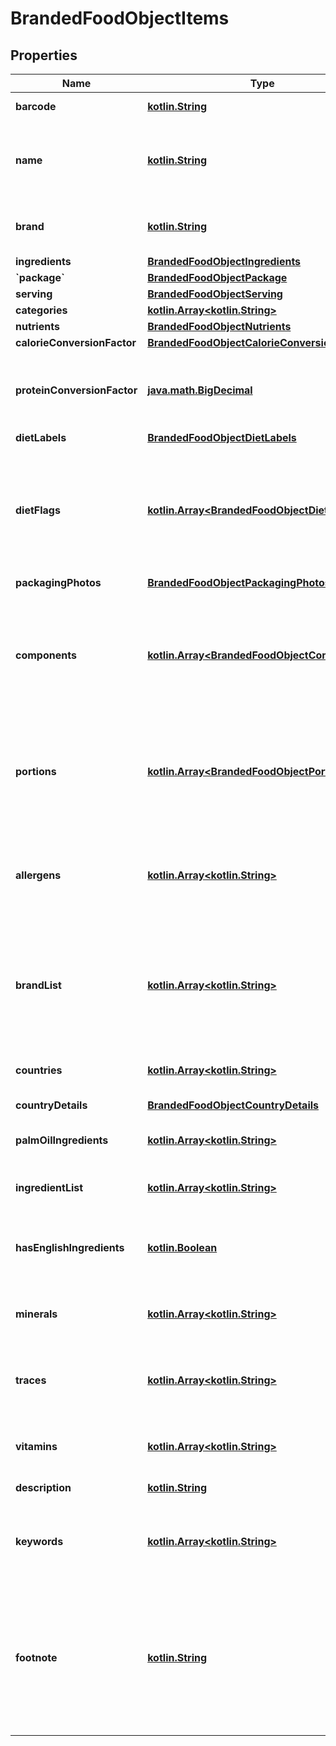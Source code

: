 # BrandedFoodObjectItems

## Properties
Name | Type | Description | Notes
------------ | ------------- | ------------- | -------------
**barcode** | [**kotlin.String**](.md) | EAN/UPC barcode |  [optional]
**name** | [**kotlin.String**](.md) | Item name as provided by brand owner or as shown on packaging |  [optional]
**brand** | [**kotlin.String**](.md) | The brand name that owns this item |  [optional]
**ingredients** | [**BrandedFoodObjectIngredients**](BrandedFoodObjectIngredients.md) |  |  [optional]
**&#x60;package&#x60;** | [**BrandedFoodObjectPackage**](BrandedFoodObjectPackage.md) |  |  [optional]
**serving** | [**BrandedFoodObjectServing**](BrandedFoodObjectServing.md) |  |  [optional]
**categories** | [**kotlin.Array&lt;kotlin.String&gt;**](.md) |  |  [optional]
**nutrients** | [**BrandedFoodObjectNutrients**](BrandedFoodObjectNutrients.md) |  |  [optional]
**calorieConversionFactor** | [**BrandedFoodObjectCalorieConversionFactor**](BrandedFoodObjectCalorieConversionFactor.md) |  |  [optional]
**proteinConversionFactor** | [**java.math.BigDecimal**](java.math.BigDecimal.md) | The multiplication factor used to calculate protein from nitrogen |  [optional]
**dietLabels** | [**BrandedFoodObjectDietLabels**](BrandedFoodObjectDietLabels.md) |  |  [optional]
**dietFlags** | [**kotlin.Array&lt;BrandedFoodObjectDietFlags&gt;**](BrandedFoodObjectDietFlags.md) | An array of ingredient objects that were flagged while grading this item for compatibility with each diet |  [optional]
**packagingPhotos** | [**BrandedFoodObjectPackagingPhotos**](BrandedFoodObjectPackagingPhotos.md) |  |  [optional]
**components** | [**kotlin.Array&lt;BrandedFoodObjectComponents&gt;**](BrandedFoodObjectComponents.md) | An array of objects containing the constituent parts of a food (e.g. bone is a component of meat) |  [optional]
**portions** | [**kotlin.Array&lt;BrandedFoodObjectPortions&gt;**](BrandedFoodObjectPortions.md) | An array of objects containing information on discrete amounts of a food found in this item |  [optional]
**allergens** | [**kotlin.Array&lt;kotlin.String&gt;**](.md) | An array of ingredients in this item that may cause allergic reactions in people |  [optional]
**brandList** | [**kotlin.Array&lt;kotlin.String&gt;**](.md) | An array of brands we have associated with this item. Some items are sold by more than 1 brand. |  [optional]
**countries** | [**kotlin.Array&lt;kotlin.String&gt;**](.md) | An array of countries where this item is sold |  [optional]
**countryDetails** | [**BrandedFoodObjectCountryDetails**](BrandedFoodObjectCountryDetails.md) |  |  [optional]
**palmOilIngredients** | [**kotlin.Array&lt;kotlin.String&gt;**](.md) | An array of ingredients made from palm oil |  [optional]
**ingredientList** | [**kotlin.Array&lt;kotlin.String&gt;**](.md) | An array of this item&#x27;s ingredients |  [optional]
**hasEnglishIngredients** | [**kotlin.Boolean**](.md) | A boolean indicating if we have English ingredients for this item |  [optional]
**minerals** | [**kotlin.Array&lt;kotlin.String&gt;**](.md) | An array of minerals that this item contains |  [optional]
**traces** | [**kotlin.Array&lt;kotlin.String&gt;**](.md) | An array of trace ingredients that may be found in this item |  [optional]
**vitamins** | [**kotlin.Array&lt;kotlin.String&gt;**](.md) | An array of vitamins that are found in this item |  [optional]
**description** | [**kotlin.String**](.md) | A description of this item |  [optional]
**keywords** | [**kotlin.Array&lt;kotlin.String&gt;**](.md) | An array of keywords that can be used to describe this item |  [optional]
**footnote** | [**kotlin.String**](.md) | Comments on any unusual aspects of this item. Examples might include unusual aspects of the food overall. |  [optional]
